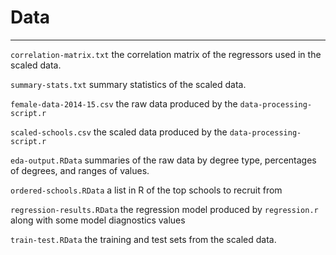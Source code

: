 # Data
---
`correlation-matrix.txt` the correlation matrix of the regressors used in the scaled data.

`summary-stats.txt` summary statistics of the scaled data.

`female-data-2014-15.csv` the raw data produced by the `data-processing-script.r`

`scaled-schools.csv` the scaled data produced by the `data-processing-script.r`

`eda-output.RData` summaries of the raw data by degree type, percentages of degrees, and ranges of values. 

`ordered-schools.RData` a list in R of the top schools to recruit from

`regression-results.RData` the regression model produced by `regression.r` along with some model diagnostics values

`train-test.RData` the training and test sets from the scaled data.
